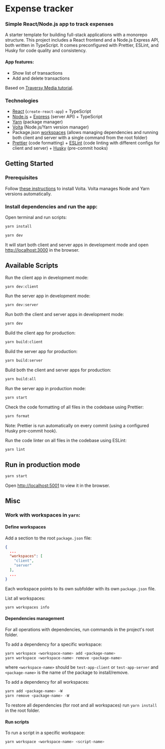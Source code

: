 # Expense tracker

### Simple React/Node.js app to track expenses

A starter template for building full-stack applications with a monorepo structure. This project includes a React frontend and a Node.js Express API, both written in TypeScript. It comes preconfigured with Prettier, ESLint, and Husky for code quality and consistency.

#### App features:

- Show list of transactions
- Add and delete transactions

Based on [Traversy Media tutorial](https://www.youtube.com/watch?v=XuFDcZABiDQ).

### Technologies

- [React](https://create-react-app.dev/docs/getting-started) (`create-react-app`) + TypeScript
- [Node.js](https://nodejs.org/en) + [Express](https://expressjs.com) (server API) + TypeScript
- [Yarn](https://classic.yarnpkg.com/en/docs) (package manager)
- [Volta](https://docs.volta.sh/guide/) (Node.js/Yarn version manager)
- Package.json [workspaces](https://classic.yarnpkg.com/lang/en/docs/workspaces/) (allows managing dependencies and running both client and server with a single command from the root folder)
- [Prettier](https://prettier.io/docs/en/install.html) (code formatting) + [ESLint](https://eslint.org/docs/latest/use/getting-started) (code linting with different configs for client and server) + [Husky](https://github.com/typicode/husky) (pre-commit hooks)

## Getting Started

### Prerequisites

Follow [these instructions](https://docs.volta.sh/guide/getting-started) to install Volta. Volta manages Node and Yarn versions automatically.

### Install dependencies and run the app:

Open terminal and run scripts:

```bash
yarn install
```

```bash
yarn dev
```

It will start both client and server apps in development mode and open [http://localhost:3000](http://localhost:3000) in the browser.

## Available Scripts

Run the client app in development mode:

```bash
yarn dev:client
```

Run the server app in development mode:

```bash
yarn dev:server
```

Run both the client and server apps in development mode:

```bash
yarn dev
```

Build the client app for production:

```bash
yarn build:client
```

Build the server app for production:

```bash
yarn build:server
```

Build both the client and server apps for production:

```bash
yarn build:all
```

Run the server app in production mode:

```bash
yarn start
```

Check the code formatting of all files in the codebase using Prettier:

```bash
yarn format
```

Note: Prettier is run automatically on every commit (using a configured Husky pre-commit hook).

Run the code linter on all files in the codebase using ESLint:

```bash
yarn lint
```

## Run in production mode

```bash
yarn start
```

Open [http://localhost:5001](http://localhost:5001) to view it in the browser.

## Misc

### Work with workspaces in `yarn`:

#### Define workspaces

Add a section to the root `package.json` file:

```json
{
  ...
  "workspaces": [
    "client",
    "server"
  ],
  ...
}
```

Each workspace points to its own subfolder with its own `package.json` file.

List all workspaces:

```bash
yarn workspaces info
```

#### Dependencies management

For all operations with dependencies, run commands in the project's root folder.

To add a dependency for a specific workspace:

```bash
yarn workspace <workspace-name> add <package-name>
yarn workspace <workspace-name> remove <package-name>
```

where `<workspace-name>` should be `test-app-client` or `test-app-server` and `<package-name>` is the name of the package to install/remove.

To add a dependency for all workspaces:

```bash
yarn add <package-name> -W
yarn remove <package-name> -W
```

To restore all dependencies (for root and all workspaces) run `yarn install` in the root folder.

#### Run scripts

To run a script in a specific workspace:

```bash
yarn workspace <workspace-name> <script-name>
```
